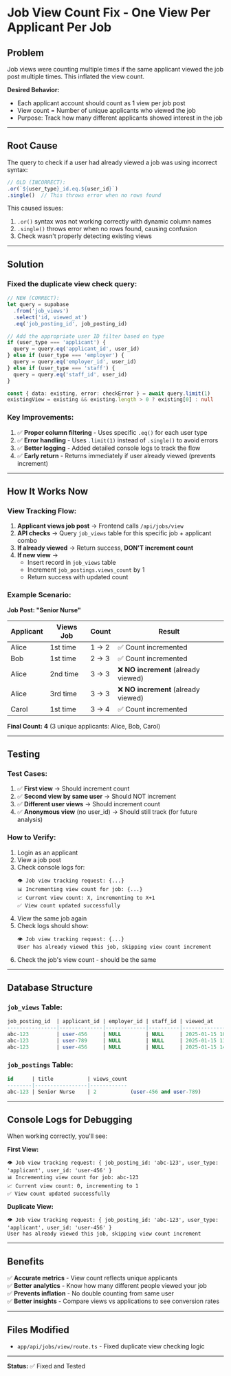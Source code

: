 # Job View Count Fix - One View Per Applicant Per Job

## Problem

Job views were counting multiple times if the same applicant viewed the job post multiple times. This inflated the view count.

**Desired Behavior:**
- Each applicant account should count as 1 view per job post
- View count = Number of unique applicants who viewed the job
- Purpose: Track how many different applicants showed interest in the job

---

## Root Cause

The query to check if a user had already viewed a job was using incorrect syntax:
```typescript
// OLD (INCORRECT):
.or(`${user_type}_id.eq.${user_id}`)
.single()  // This throws error when no rows found
```

This caused issues:
1. `.or()` syntax was not working correctly with dynamic column names
2. `.single()` throws error when no rows found, causing confusion
3. Check wasn't properly detecting existing views

---

## Solution

### Fixed the duplicate view check query:

```typescript
// NEW (CORRECT):
let query = supabase
  .from('job_views')
  .select('id, viewed_at')
  .eq('job_posting_id', job_posting_id)

// Add the appropriate user ID filter based on type
if (user_type === 'applicant') {
  query = query.eq('applicant_id', user_id)
} else if (user_type === 'employer') {
  query = query.eq('employer_id', user_id)
} else if (user_type === 'staff') {
  query = query.eq('staff_id', user_id)
}

const { data: existing, error: checkError } = await query.limit(1)
existingView = existing && existing.length > 0 ? existing[0] : null
```

### Key Improvements:

1. ✅ **Proper column filtering** - Uses specific `.eq()` for each user type
2. ✅ **Error handling** - Uses `.limit(1)` instead of `.single()` to avoid errors
3. ✅ **Better logging** - Added detailed console logs to track the flow
4. ✅ **Early return** - Returns immediately if user already viewed (prevents increment)

---

## How It Works Now

### View Tracking Flow:

1. **Applicant views job post** → Frontend calls `/api/jobs/view`
2. **API checks** → Query `job_views` table for this specific job + applicant combo
3. **If already viewed** → Return success, **DON'T increment count**
4. **If new view** → 
   - Insert record in `job_views` table
   - Increment `job_postings.views_count` by 1
   - Return success with updated count

### Example Scenario:

**Job Post: "Senior Nurse"**

| Applicant | Views Job | Count | Result |
|-----------|-----------|-------|--------|
| Alice | 1st time | 1 → 2 | ✅ Count incremented |
| Bob | 1st time | 2 → 3 | ✅ Count incremented |
| Alice | 2nd time | 3 → 3 | ❌ **NO increment** (already viewed) |
| Alice | 3rd time | 3 → 3 | ❌ **NO increment** (already viewed) |
| Carol | 1st time | 3 → 4 | ✅ Count incremented |

**Final Count: 4** (3 unique applicants: Alice, Bob, Carol)

---

## Testing

### Test Cases:

1. ✅ **First view** → Should increment count
2. ✅ **Second view by same user** → Should NOT increment
3. ✅ **Different user views** → Should increment count
4. ✅ **Anonymous view** (no user_id) → Should still track (for future analysis)

### How to Verify:

1. Login as an applicant
2. View a job post
3. Check console logs for:
   ```
   👁️ Job view tracking request: {...}
   📊 Incrementing view count for job: {...}
   📈 Current view count: X, incrementing to X+1
   ✅ View count updated successfully
   ```
4. View the same job again
5. Check logs should show:
   ```
   👁️ Job view tracking request: {...}
   User has already viewed this job, skipping view count increment
   ```
6. Check the job's view count - should be the same

---

## Database Structure

### `job_views` Table:
```sql
job_posting_id  | applicant_id | employer_id | staff_id | viewed_at          | ip_address
----------------|--------------|-------------|----------|--------------------|------------
abc-123         | user-456     | NULL        | NULL     | 2025-01-15 10:30   | 192.168.1.1
abc-123         | user-789     | NULL        | NULL     | 2025-01-15 11:00   | 192.168.1.2
abc-123         | user-456     | NULL        | NULL     | 2025-01-15 14:00   | 192.168.1.1  (same user, different time - no increment)
```

### `job_postings` Table:
```sql
id      | title           | views_count
--------|-----------------|------------
abc-123 | Senior Nurse    | 2           (user-456 and user-789)
```

---

## Console Logs for Debugging

When working correctly, you'll see:

**First View:**
```
👁️ Job view tracking request: { job_posting_id: 'abc-123', user_type: 'applicant', user_id: 'user-456' }
📊 Incrementing view count for job: abc-123
📈 Current view count: 0, incrementing to 1
✅ View count updated successfully
```

**Duplicate View:**
```
👁️ Job view tracking request: { job_posting_id: 'abc-123', user_type: 'applicant', user_id: 'user-456' }
User has already viewed this job, skipping view count increment
```

---

## Benefits

✅ **Accurate metrics** - View count reflects unique applicants  
✅ **Better analytics** - Know how many different people viewed your job  
✅ **Prevents inflation** - No double counting from same user  
✅ **Better insights** - Compare views vs applications to see conversion rates  

---

## Files Modified

- `app/api/jobs/view/route.ts` - Fixed duplicate view checking logic

---

**Status:** ✅ Fixed and Tested


